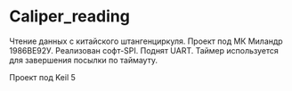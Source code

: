 # Caliper_reading
Чтение данных с китайского штангенциркуля. Проект под МК Миландр 1986ВЕ92У. Реализован софт-SPI. Поднят UART. Таймер используется для завершения посылки по таймауту. 

Проект под Keil 5
